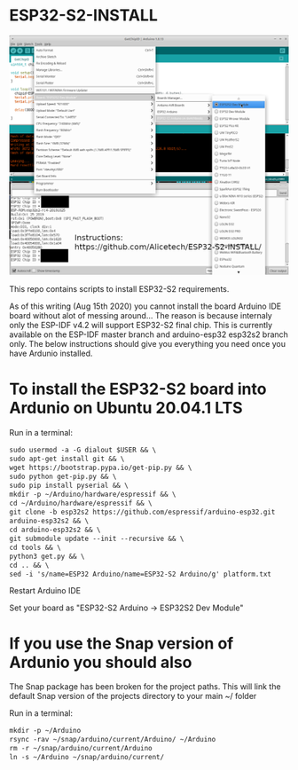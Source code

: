 # ESP32-S2-INSTALL

<img src="/docs/proof-compileandinstall.png" width="640">

This repo contains scripts to install ESP32-S2 requirements. 

As of this writing (Aug 15th 2020) you cannot install the board Arduino IDE board without alot of messing around... The reason is because internaly only the ESP-IDF v4.2 will support ESP32-S2 final chip. This is currently available on the ESP-IDF master branch and arduino-esp32 esp32s2 branch only. The below instructions should give you everything you need once you have Ardunio installed.

# To install the ESP32-S2 board into Ardunio on Ubuntu 20.04.1 LTS


Run in a terminal:
````
sudo usermod -a -G dialout $USER && \
sudo apt-get install git && \
wget https://bootstrap.pypa.io/get-pip.py && \
sudo python get-pip.py && \
sudo pip install pyserial && \
mkdir -p ~/Arduino/hardware/espressif && \
cd ~/Arduino/hardware/espressif && \
git clone -b esp32s2 https://github.com/espressif/arduino-esp32.git arduino-esp32s2 && \
cd arduino-esp32s2 && \
git submodule update --init --recursive && \
cd tools && \
python3 get.py && \
cd .. && \
sed -i 's/name=ESP32 Arduino/name=ESP32-S2 Arduino/g' platform.txt 
````

Restart Arduino IDE

Set your board as "ESP32-S2 Arduino -> ESP32S2 Dev Module"


# If you use the Snap version of Ardunio you should also

The Snap package has been broken for the project paths. This will link the default Snap version of the projects directory to your main ~/ folder

Run in a terminal:
```
mkdir -p ~/Arduino
rsync -rav ~/snap/arduino/current/Arduino/ ~/Arduino
rm -r ~/snap/arduino/current/Arduino 
ln -s ~/Arduino ~/snap/arduino/current/ 
```
